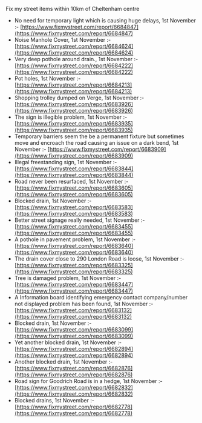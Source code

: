 Fix my street items within 10km of Cheltenham centre

<!-- fix_marker starts -->

- No need for temporary light which is causing huge delays, 1st November :- [https://www.fixmystreet.com/report/6684847](https://www.fixmystreet.com/report/6684847)
- Noise Manhole Cover, 1st November :- [https://www.fixmystreet.com/report/6684624](https://www.fixmystreet.com/report/6684624)
- Very deep pothole around drain., 1st November :- [https://www.fixmystreet.com/report/6684222](https://www.fixmystreet.com/report/6684222)
- Pot holes, 1st November :- [https://www.fixmystreet.com/report/6684213](https://www.fixmystreet.com/report/6684213)
- Shopping trolley dumped on Verge, 1st November :- [https://www.fixmystreet.com/report/6683926](https://www.fixmystreet.com/report/6683926)
- The sign is illegible problem, 1st November :- [https://www.fixmystreet.com/report/6683935](https://www.fixmystreet.com/report/6683935)
- Temporary barriers seem the be a permanent fixture but sometimes move and encroach the road causing an issue on a dark bend, 1st November :- [https://www.fixmystreet.com/report/6683909](https://www.fixmystreet.com/report/6683909)
- Illegal freestanding sign, 1st November :- [https://www.fixmystreet.com/report/6683844](https://www.fixmystreet.com/report/6683844)
- Road never been resurfaced, 1st November :- [https://www.fixmystreet.com/report/6683605](https://www.fixmystreet.com/report/6683605)
- Blocked drain, 1st November :- [https://www.fixmystreet.com/report/6683583](https://www.fixmystreet.com/report/6683583)
- Better street signage really needed, 1st November :- [https://www.fixmystreet.com/report/6683455](https://www.fixmystreet.com/report/6683455)
- A pothole in pavement problem, 1st November :- [https://www.fixmystreet.com/report/6683640](https://www.fixmystreet.com/report/6683640)
- The drain cover close to 290 London Road is loose, 1st November :- [https://www.fixmystreet.com/report/6683325](https://www.fixmystreet.com/report/6683325)
- Tree is damaged problem, 1st November :- [https://www.fixmystreet.com/report/6683447](https://www.fixmystreet.com/report/6683447)
- A Information board identifying emergency contact company/number not displayed problem has been found, 1st November :- [https://www.fixmystreet.com/report/6683132](https://www.fixmystreet.com/report/6683132)
- Blocked drain, 1st November :- [https://www.fixmystreet.com/report/6683099](https://www.fixmystreet.com/report/6683099)
- Yet another blocked drain, 1st November :- [https://www.fixmystreet.com/report/6682894](https://www.fixmystreet.com/report/6682894)
- Another blocked drain, 1st November :- [https://www.fixmystreet.com/report/6682876](https://www.fixmystreet.com/report/6682876)
- Road sign for Goodrich Road is in a hedge, 1st November :- [https://www.fixmystreet.com/report/6682832](https://www.fixmystreet.com/report/6682832)
- Blocked drains, 1st November :- [https://www.fixmystreet.com/report/6682778](https://www.fixmystreet.com/report/6682778)

<!-- fix_marker ends -->